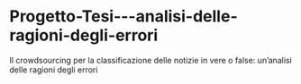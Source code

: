 # Progetto-Tesi---analisi-delle-ragioni-degli-errori
Il crowdsourcing per la classificazione delle notizie in vere o false: un’analisi delle ragioni degli errori

